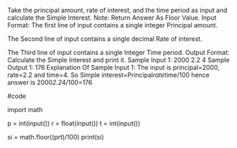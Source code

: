 Take the principal amount, rate of interest, and the time period as input and calculate the Simple Interest.
Note: Return Answer As Floor Value.
Input Format:
The first line of input contains a single integer Principal amount. 

The Second line of input contains a single decimal Rate of interest.

The Third line of input contains a single Integer Time period.
Output Format:
Calculate the Simple Interest and print it.
Sample Input 1:
2000
2.2
4
Sample Output 1:
176
Explanation Of Sample Input 1:
The input is principal=2000, rate=2.2 and time=4.
So Simple interest=Principal*rate*time/100 hence 
answer is 2000*2.2*4/100=176

#code 

import math

p = int(input())
r = float(input())
t = int(input())

si = math.floor((p*r*t)/100)
print(si)
